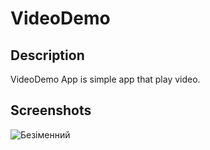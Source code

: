 # VideoDemo
 ## Description
 VideoDemo App is simple app that play video.
## Screenshots
![Безіменний](https://github.com/khrystyna2210/BasicFrenchPhrases/assets/34044397/e641e54e-ac26-46d3-b979-bdfaba39327a)
